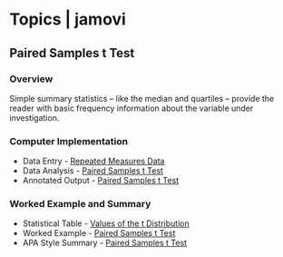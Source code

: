 # Topics | jamovi

## Paired Samples t Test

### Overview

Simple summary statistics – like the median and quartiles – provide the reader with basic frequency information about the variable under investigation.

### Computer Implementation

- Data Entry - [Repeated Measures Data](../jamovi/data-entry/repeateddata.md)
- Data Analysis - [Paired Samples t Test](../jamovi/data-analysis/paired.md)
- Annotated Output - [Paired Samples t Test](../jamovi/annotated-output/paired.md)

### Worked Example and Summary

- Statistical Table - [Values of the t Distribution](../Calculations/statistical-tables/t.md)
- Worked Example - [Paired Samples t Test](../Calculations/worked-examples/paired.md)
- APA Style Summary - [Paired Samples t Test](../Summaries/summarized-examples/paired.md)
